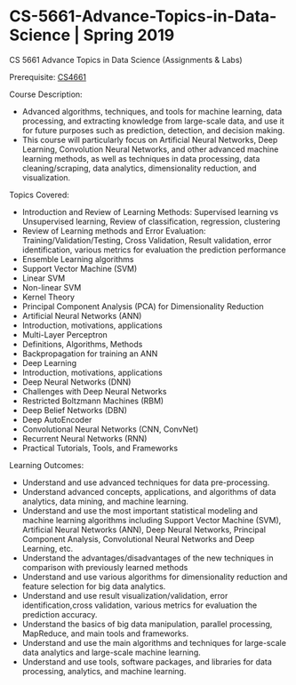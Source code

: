 # CS-5661-Advance-Topics-in-Data-Science  | Spring 2019
CS 5661 Advance Topics in Data Science (Assignments &amp; Labs)

Prerequisite: <a href="https://github.com/smitkumarpatel4/CS_4661_Data_Science_Class_Workspace">CS4661</a> 

Course Description:
- Advanced algorithms, techniques, and tools for machine learning, data processing, and extracting knowledge from large-scale data, and use it for future purposes such as prediction, detection, and decision making.
- This course will particularly focus on Artificial Neural Networks, Deep Learning, Convolution Neural Networks, and other advanced machine learning methods, as well as techniques in data processing, data cleaning/scraping, data analytics, dimensionality reduction, and visualization.

Topics Covered:

- Introduction and Review of Learning Methods: Supervised learning vs Unsupervised learning, Review of classification, regression, clustering
- Review of Learning methods and Error Evaluation: Training/Validation/Testing, Cross Validation, Result validation, error identification, various metrics for evaluation the prediction performance
-	Ensemble Learning algorithms
-	Support Vector Machine (SVM)
  -	Linear SVM
  -	Non-linear SVM
  -	Kernel Theory
-	Principal Component Analysis (PCA) for Dimensionality Reduction 
-	Artificial Neural Networks (ANN)
  -	Introduction, motivations, applications
  -	Multi-Layer Perceptron
  -	Definitions, Algorithms, Methods
  -	Backpropagation for training an ANN
-	Deep Learning
  -	Introduction, motivations, applications
  -	Deep Neural Networks (DNN)
  -	Challenges with Deep Neural Networks
  -	Restricted Boltzmann Machines (RBM)
  -	Deep Belief Networks (DBN)
  -	Deep AutoEncoder
  -	Convolutional Neural Networks (CNN, ConvNet)
  -	Recurrent Neural Networks (RNN)
  -	Practical Tutorials, Tools, and Frameworks


Learning Outcomes:
- Understand and use advanced techniques for data pre-processing.
- Understand advanced concepts, applications, and algorithms of data analytics, data mining, and machine learning.
-  Understand and use the most important statistical modeling and machine learning algorithms including Support Vector Machine (SVM), Artificial
Neural Networks (ANN), Deep Neural Networks, Principal Component Analysis, Convolutional Neural Networks and Deep Learning, etc.
- Understand the advantages/disadvantages of the new techniques in comparison with previously learned methods
- Understand and use various algorithms for dimensionality reduction and feature selection for big data analytics.
- Understand and use result visualization/validation, error identification,cross validation, various metrics for evaluation the prediction accuracy.
- Understand the basics of big data manipulation, parallel processing, MapReduce, and main tools and frameworks.
- Understand and use the main algorithms and techniques for large-scale data analytics and large-scale machine learning.
- Understand and use tools, software packages, and libraries for data processing, analytics, and machine learning.
